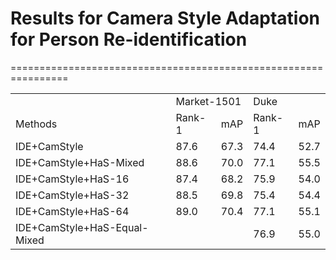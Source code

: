 # Results for Camera Style Adaptation for Person Re-identification
================================================================

<table>
   <tr>
      <td></td>
      <td colspan="2">Market-1501</td>
      <td colspan="2">Duke</td>
   </tr>
   <tr>
      <td>Methods</td>
      <td>Rank-1</td>
      <td>mAP</td>
      <td>Rank-1</td>
      <td>mAP</td>
   </tr>
   <tr>
      <td>IDE+CamStyle</td>
      <td>87.6</td>
      <td>67.3</td>
      <td>74.4</td>
      <td>52.7</td>
   </tr>
   <tr>
      <td>IDE+CamStyle+HaS-Mixed</td>
      <td>88.6</td>
      <td>70.0</td>
      <td>77.1</td>
      <td>55.5</td>
   </tr>
   <tr>
      <td>IDE+CamStyle+HaS-16</td>
      <td>87.4</td>
      <td>68.2</td>
      <td>75.9</td>
      <td>54.0</td>
   </tr>
   <tr>
      <td>IDE+CamStyle+HaS-32</td>
      <td>88.5</td>
      <td>69.8</td>
      <td>75.4</td>
      <td>54.4</td>
   </tr>
   <tr>
      <td>IDE+CamStyle+HaS-64</td>
      <td>89.0</td>
      <td>70.4</td>
      <td>77.1</td>
      <td>55.1</td>
   </tr>
   <tr>
      <td>IDE+CamStyle+HaS-Equal-Mixed</td>
      <td></td>
      <td></td>
      <td>76.9</td>
      <td>55.0</td>
   </tr>
</table>
